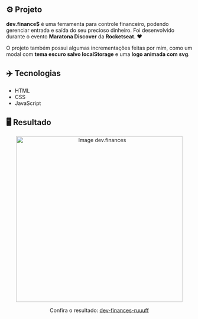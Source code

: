 ## ⚙️ Projeto
**dev.finance$** é uma ferramenta para controle financeiro, podendo gerenciar entrada e saída do seu precioso dinheiro. Foi desenvolvido durante o evento **Maratona Discover** da **Rocketseat**. ❤️

O projeto também possui algumas incrementações feitas por mim, como um modal com **tema escuro salvo localStorage** e uma **logo animada com svg**.

## ✈️ Tecnologias
- HTML
- CSS
- JavaScript

## 🖥️ Resultado
<div align="center">
  <img alt="Image dev.finances" src="https://i.imgur.com/f7I7eTh.png" width="450px">
  <p>Confira o resultado: <a href="https://dev-finances-ruuuff.netlify.app">dev-finances-ruuuff</a></p>
</div>
